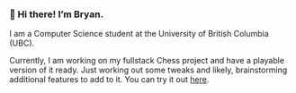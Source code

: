 ### 👋 Hi there! I’m Bryan. 

I am a Computer Science student at the University of British Columbia (UBC).

Currently, I am working on my fullstack Chess project and have a playable version of it ready. Just working out some tweaks and likely, brainstorming 
 additional features to add to it. You can try it out [here](https://chess-c486876bf51a.herokuapp.com/).
